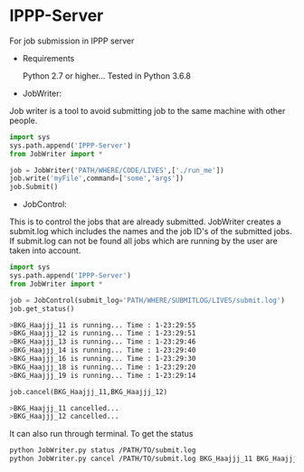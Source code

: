 # IPPP-Server
 For job submission in IPPP server

* Requirements

  Python 2.7 or higher...
  Tested in Python 3.6.8

* JobWriter:

Job writer is a tool to avoid submitting job to the same machine with other people. 

```python
import sys
sys.path.append('IPPP-Server')
from JobWriter import *

job = JobWriter('PATH/WHERE/CODE/LIVES',['./run_me'])
job.write('myFile',command=['some','args'])
job.Submit()
```

* JobControl:

This is to control the jobs that are already submitted. JobWriter creates a submit.log
which includes the names and the job ID's of the submitted jobs. If submit.log can not be found
all jobs which are running by the user are taken into account.

```python
import sys
sys.path.append('IPPP-Server')
from JobWriter import *

job = JobControl(submit_log='PATH/WHERE/SUBMITLOG/LIVES/submit.log')
job.get_status()
```
```bash
>BKG_Haajjj_11 is running... Time : 1-23:29:55
>BKG_Haajjj_12 is running... Time : 1-23:29:51
>BKG_Haajjj_13 is running... Time : 1-23:29:46
>BKG_Haajjj_14 is running... Time : 1-23:29:40
>BKG_Haajjj_16 is running... Time : 1-23:29:30
>BKG_Haajjj_18 is running... Time : 1-23:29:20
>BKG_Haajjj_19 is running... Time : 1-23:29:14
```
```python
job.cancel(BKG_Haajjj_11,BKG_Haajjj_12)
```
```bash
>BKG_Haajjj_11 cancelled...
>BKG_Haajjj_12 cancelled...
```

It can also run through terminal. To get the status

```bash
python JobWriter.py status /PATH/TO/submit.log
python JobWriter.py cancel /PATH/TO/submit.log BKG_Haajjj_11 BKG_Haajjj_12
```
